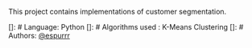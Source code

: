 This project contains implementations of customer segmentation.

[]: # Language: Python
[]: # Algorithms used : K-Means Clustering
[]: # Authors: 
[@espurrr](https://github.com/espurrr)